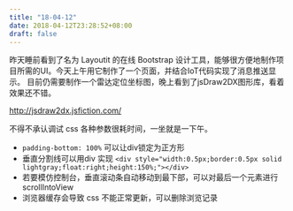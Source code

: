 ```yaml
---
title: "18-04-12"
date: 2018-04-12T23:28:52+08:00
draft: false
---
```


昨天睡前看到了名为 Layoutit 的在线 Bootstrap 设计工具，能够很方便地制作项目所需的UI。今天上午用它制作了一个页面，并结合IoT代码实现了消息推送显示。
目前仍需要制作一个雷达定位坐标图，晚上看到了jsDraw2DX图形库，看着效果还不错。

http://jsdraw2dx.jsfiction.com/

不得不承认调试 css 各种参数很耗时间，一坐就是一下午。
- ```padding-bottom: 100%``` 可以让div锁定为正方形
- 垂直分割线可以用div 实现 ```<div style="width:0.5px;border:0.5px solid lightgray;float:right;height:150%;"></div>```
- 若要模仿控制台，垂直滚动条自动移动到最下部，可以对最后一个元素进行 scrollIntoView
- 浏览器缓存会导致 css 不能正常更新，可以删除浏览记录
